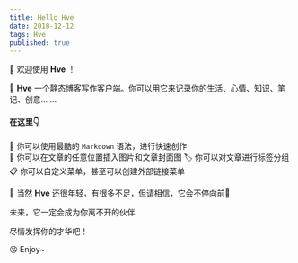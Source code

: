 ```yaml
---
title: Hello Hve
date: 2018-12-12
tags: Hve
published: true
---
```

👏 欢迎使用 **Hve** ！  

🌈 **Hve** 一个静态博客写作客户端。你可以用它来记录你的生活、心情、知识、笔记、创意... ... 

#### 在这里👇
📝  你可以使用最酷的 `Markdown` 语法，进行快速创作  
🌉  你可以在文章的任意位置插入图片和文章封面图
🏷️  你可以对文章进行标签分组
📋 你可以自定义菜单，甚至可以创建外部链接菜单

🌱 当然 **Hve** 还很年轻，有很多不足，但请相信，它会不停向前🏃

未来，它一定会成为你离不开的伙伴

尽情发挥你的才华吧！

😘 Enjoy~
